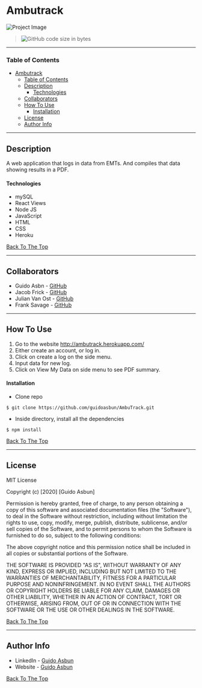 # Ambutrack

![Project Image](https://guidoasbun.s3.amazonaws.com/Ambutrack-image.png)

> ![GitHub code size in bytes](https://img.shields.io/github/languages/code-size/guidoasbun/ambutrack) 

---

### Table of Contents

- [Ambutrack](#ambutrack)
    - [Table of Contents](#table-of-contents)
  - [Description](#description)
      - [Technologies](#technologies)
  - [Collaborators](#collaborators)
  - [How To Use](#how-to-use)
      - [Installation](#installation)
  - [License](#license)
  - [Author Info](#author-info)

---

## Description

A web application that logs in data from EMTs. And compiles that data showing results in a PDF.

#### Technologies

- mySQL
- React Views
- Node JS
- JavaScript
- HTML
- CSS 
- Heroku

[Back To The Top](#ambutrack)

---

## Collaborators

- Guido Asbn - [GitHub](https://github.com/guidoasbun)
- Jacob Frick - [GitHub](https://github.com/JFrick1992)
- Julian Van Ost - [GitHub](https://github.com/julianvanost)
- Frank Savage - [GitHub](https://github.com/TrueSavage)

---

## How To Use

1. Go to the website http://ambutrack.herokuapp.com/
2. Either create an account, or log in.
3. Click on create a log on the side menu.
4. Input data for new log.
5. Click on View My Data on side menu to see PDF summary.

#### Installation

- Clone repo 
```
$ git clone https://github.com/guidoasbun/AmbuTrack.git
```
- Inside directory, install all the dependencies
```
$ npm install
```

[Back To The Top](#ambutrack)

---

## License

MIT License

Copyright (c) [2020] [Guido Asbun]

Permission is hereby granted, free of charge, to any person obtaining a copy
of this software and associated documentation files (the "Software"), to deal
in the Software without restriction, including without limitation the rights
to use, copy, modify, merge, publish, distribute, sublicense, and/or sell
copies of the Software, and to permit persons to whom the Software is
furnished to do so, subject to the following conditions:

The above copyright notice and this permission notice shall be included in all
copies or substantial portions of the Software.

THE SOFTWARE IS PROVIDED "AS IS", WITHOUT WARRANTY OF ANY KIND, EXPRESS OR
IMPLIED, INCLUDING BUT NOT LIMITED TO THE WARRANTIES OF MERCHANTABILITY,
FITNESS FOR A PARTICULAR PURPOSE AND NONINFRINGEMENT. IN NO EVENT SHALL THE
AUTHORS OR COPYRIGHT HOLDERS BE LIABLE FOR ANY CLAIM, DAMAGES OR OTHER
LIABILITY, WHETHER IN AN ACTION OF CONTRACT, TORT OR OTHERWISE, ARISING FROM,
OUT OF OR IN CONNECTION WITH THE SOFTWARE OR THE USE OR OTHER DEALINGS IN THE
SOFTWARE.

[Back To The Top](#ambutrack)

---

## Author Info

- LinkedIn - [Guido Asbun](https://twitter.com/jamesqquick)
- Website - [Guido Asbun](https://www.guidoasbun.net)

[Back To The Top](#ambutrack)
